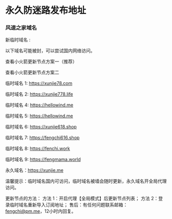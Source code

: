# 永久防迷路发布地址

### 风速之家域名
新临时域名 :  

以下域名可能被封，可以尝试国内网络访问。

查看小火箭更新节点方案一（推荐）

查看小火箭更新节点方案二

临时域名 1:  https://xunjie78.com

临时域名 2:  https://xunjie778.life

临时域名 4:  https://hellowind.me

临时域名 5:  https://hellowind.me

临时域名 6:  https://xunjie618.shop

临时域名 7:  https://fengchi616.shop

临时域名 8:  https://fenchi.work

临时域名 9:  https://fengmama.world

永久域名：https://xunjie.me

温馨提示：临时域名国内可访问，临时域名被墙会随时更新，永久域名开全局代理访问。

更新节点的方法：
方法 1：开启代理【全局模式】后更新节点列表；
方法 2：登录临时域名重新导入订阅地址；
售后：有任何问题联系邮箱：fengchi@pm.me，12小时内回复。
